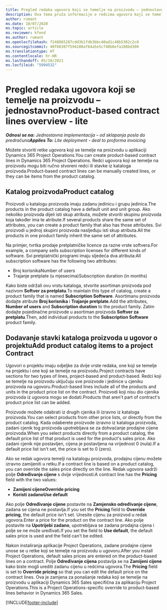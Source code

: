 ```yaml
---
title: Pregled redaka ugovora koji se temelje na proizvodu – jednostavno
description: Ova tema pruža informacije o redcima ugovora koji se temelje na proizvodu.
author: rumant
ms.date: 10/07/2020
ms.topic: article
ms.reviewer: kfend
ms.author: rumant
ms.openlocfilehash: f248865287cdd3b1fdb3bbc40ad1c48b5302c2c0
ms.sourcegitcommit: 40f68387f594180af64a5e5c748b6efa188bd300
ms.translationtype: HT
ms.contentlocale: hr-HR
ms.lasthandoff: 05/10/2021
ms.locfileid: "5994532"
---
```

# <a name="product-based-contract-lines-overview---lite"></a><span data-ttu-id="900ae-103">Pregled redaka ugovora koji se temelje na proizvodu – jednostavno</span><span class="sxs-lookup"><span data-stu-id="900ae-103">Product-based contract lines overview - lite</span></span>

<span data-ttu-id="900ae-104">_**Odnosi se na:** Jednostavna implementacija – od sklapanja posla do predračuna_</span><span class="sxs-lookup"><span data-stu-id="900ae-104">_**Applies To:** Lite deployment - deal to proforma invoicing_</span></span>

<span data-ttu-id="900ae-105">Možete stvoriti retke ugovora koji se temelje na proizvodu u aplikaciji Dynamics 365 Project Operations.</span><span class="sxs-lookup"><span data-stu-id="900ae-105">You can create product-based contract lines in Dynamics 365 Project Operations.</span></span> <span data-ttu-id="900ae-106">Redci ugovora koji se temelje na proizvodu mogu biti ručno stvoreni redci ili stavke iz kataloga proizvoda.</span><span class="sxs-lookup"><span data-stu-id="900ae-106">Product-based contract lines can be manually created lines, or they can be items from the product catalog.</span></span>

## <a name="product-catalog"></a><span data-ttu-id="900ae-107">Katalog proizvoda</span><span class="sxs-lookup"><span data-stu-id="900ae-107">Product catalog</span></span>

<span data-ttu-id="900ae-108">Proizvodi u katalogu proizvoda imaju zadanu jedinicu i grupu jedinica.</span><span class="sxs-lookup"><span data-stu-id="900ae-108">The products in the product catalog have a default unit and unit group.</span></span> <span data-ttu-id="900ae-109">Ako nekoliko proizvoda dijeli isti skup atributa, možete stvoriti skupinu proizvoda koja također ima te atribute.</span><span class="sxs-lookup"><span data-stu-id="900ae-109">If several products share the same set of attributes, you can create a product family that also has those attributes.</span></span> <span data-ttu-id="900ae-110">Svi proizvodi u jednoj skupini proizvoda nasljeđuju isti skup atributa.</span><span class="sxs-lookup"><span data-stu-id="900ae-110">All the products in one product family inherit the same set of attributes.</span></span>

<span data-ttu-id="900ae-111">Na primjer, tvrtka prodaje pretplatničke licence za razne vrste softvera.</span><span class="sxs-lookup"><span data-stu-id="900ae-111">For example, a company sells subscription licenses for different kinds of software.</span></span> <span data-ttu-id="900ae-112">Svi pretplatnički programi imaju sljedeća dva atributa:</span><span class="sxs-lookup"><span data-stu-id="900ae-112">All subscription software has the following two attributes:</span></span>

- <span data-ttu-id="900ae-113">Broj korisnika</span><span class="sxs-lookup"><span data-stu-id="900ae-113">Number of users</span></span>
- <span data-ttu-id="900ae-114">Trajanje pretplate (u mjesecima)</span><span class="sxs-lookup"><span data-stu-id="900ae-114">Subscription duration (in months)</span></span>

<span data-ttu-id="900ae-115">Kako biste održali ovu vrstu kataloga, stvorite asortiman proizvoda pod nazivom **Softver za pretplatu**.</span><span class="sxs-lookup"><span data-stu-id="900ae-115">To maintain this type of catalog, create a product family that is named **Subscription Software**.</span></span> <span data-ttu-id="900ae-116">Asortimanu proizvoda dodajte atribute **Broj korisnika** i **Trajanje pretplate**.</span><span class="sxs-lookup"><span data-stu-id="900ae-116">Add the attributes, **Number of users** and **Subscription duration** to the product family.</span></span> <span data-ttu-id="900ae-117">Zatim dodajte pojedinačne proizvode u asortiman proizvoda **Softver za pretplatu**.</span><span class="sxs-lookup"><span data-stu-id="900ae-117">Then, add individual products to the **Subscription Software** product family.</span></span>

## <a name="add-product-catalog-items-to-a-project-contract"></a><span data-ttu-id="900ae-118">Dodavanje stavki kataloga proizvoda u ugovor o projektu</span><span class="sxs-lookup"><span data-stu-id="900ae-118">Add product catalog items to a project Contract</span></span>

<span data-ttu-id="900ae-119">Ugovori o projektu imaju odjeljke za dvije vrste redaka, one koji se temelje na projektu i one koji se temelje na proizvodu.</span><span class="sxs-lookup"><span data-stu-id="900ae-119">Project contracts have sections for two types of lines, project-based and product-based.</span></span> <span data-ttu-id="900ae-120">Redci koji se temelje na proizvodu uključuju sve proizvode i jedinice u cjeniku proizvoda na ugovoru.</span><span class="sxs-lookup"><span data-stu-id="900ae-120">Product-based lines include all of the products and units in the product price list on the contract.</span></span> <span data-ttu-id="900ae-121">Proizvodi koji nisu dio cjenika proizvoda iz ugovora mogu se dodati.</span><span class="sxs-lookup"><span data-stu-id="900ae-121">Products that aren't part of contract's product price list can be added.</span></span>

<span data-ttu-id="900ae-122">Proizvode možete odabrati iz drugih cjenika ili izravno iz kataloga proizvoda.</span><span class="sxs-lookup"><span data-stu-id="900ae-122">You can select products from other price lists, or directly from the product catalog.</span></span> <span data-ttu-id="900ae-123">Kada odaberete proizvode izravno iz kataloga proizvoda, zadani cjenik tog proizvoda upotrebljava se za dohvaćanje prodajne cijene proizvoda.</span><span class="sxs-lookup"><span data-stu-id="900ae-123">When you select products directly from a product catalog, the default price list of that product is used for the product's sales price.</span></span> <span data-ttu-id="900ae-124">Ako zadani cjenik nije postavljen, cijena je postavljena na vrijednost 0 (nula).</span><span class="sxs-lookup"><span data-stu-id="900ae-124">If a default price list isn't set, the price is set to 0 (zero).</span></span>

<span data-ttu-id="900ae-125">Ako se redak ugovora temelji na katalogu proizvoda, prodajnu cijenu možete izravno zamijeniti u retku.</span><span class="sxs-lookup"><span data-stu-id="900ae-125">If a contract line is based on a product catalog, you can override the sales price directly on the line.</span></span> <span data-ttu-id="900ae-126">Redak ugovora sadrži polje **Određivanje cijene** s dvije vrijednosti:</span><span class="sxs-lookup"><span data-stu-id="900ae-126">A contract line has the **Pricing** field with the two values:</span></span>

- <span data-ttu-id="900ae-127">**Zamijeni cijene**</span><span class="sxs-lookup"><span data-stu-id="900ae-127">**Override pricing**</span></span>
- <span data-ttu-id="900ae-128">**Koristi zadano**</span><span class="sxs-lookup"><span data-stu-id="900ae-128">**Use default**</span></span>

<span data-ttu-id="900ae-129">Ako polje **Određivanje cijene** postavite na **Zamjensko određivanje cijene**, zadana se cijena ne postavlja.</span><span class="sxs-lookup"><span data-stu-id="900ae-129">If you set the **Pricing** field to **Override pricing**, the default price isn't set.</span></span> <span data-ttu-id="900ae-130">Unesite cijenu za proizvod u redak ugovora.</span><span class="sxs-lookup"><span data-stu-id="900ae-130">Enter a price for the product on the contract line.</span></span> <span data-ttu-id="900ae-131">Ako polje postavite na **Upotrijebi zadano**, upotrebljava se zadana prodajna cijena i polje se ne može uređivati.</span><span class="sxs-lookup"><span data-stu-id="900ae-131">If you set the field to **Use default**, the default sales price is used and the field can't be edited.</span></span>

<span data-ttu-id="900ae-132">Nakon instaliranja aplikacije Project Operations, zadane prodajne cijene unose se u retke koji se temelje na proizvodu u ugovoru.</span><span class="sxs-lookup"><span data-stu-id="900ae-132">After you install Project Operations, default sales prices are entered on the product-based lines on a contract.</span></span> <span data-ttu-id="900ae-133">Polje **Određivanje cijena** postavlja se na **Zamijeni cijene** kako biste mogli urediti zadanu cijenu u redcima ugovora.</span><span class="sxs-lookup"><span data-stu-id="900ae-133">The **Pricing** field is set to **Override pricing** so that you can edit the default price on the contract lines.</span></span> <span data-ttu-id="900ae-134">Ova je zamjena za ponašanje redaka koji se temelje na proizvodu u aplikaciji Dynamics 365 Sales specifična za aplikaciju Project Operations.</span><span class="sxs-lookup"><span data-stu-id="900ae-134">This is a Project Operations-specific override to product-based lines behavior in Dynamics 365 Sales.</span></span>


[!INCLUDE[footer-include](../../includes/footer-banner.md)]